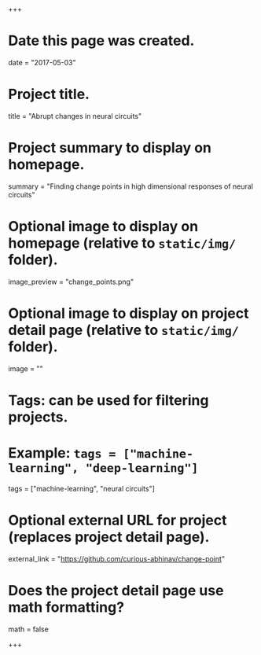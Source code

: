 +++
# Date this page was created.
date = "2017-05-03"

# Project title.
title = "Abrupt changes in neural circuits"

# Project summary to display on homepage.
summary = "Finding change points in high dimensional responses of neural circuits"

# Optional image to display on homepage (relative to `static/img/` folder).
image_preview = "change_points.png"

# Optional image to display on project detail page (relative to `static/img/` folder).
image = ""

# Tags: can be used for filtering projects.
# Example: `tags = ["machine-learning", "deep-learning"]`
tags = ["machine-learning", "neural circuits"]

# Optional external URL for project (replaces project detail page).
external_link = "https://github.com/curious-abhinav/change-point"

# Does the project detail page use math formatting?
math = false



+++